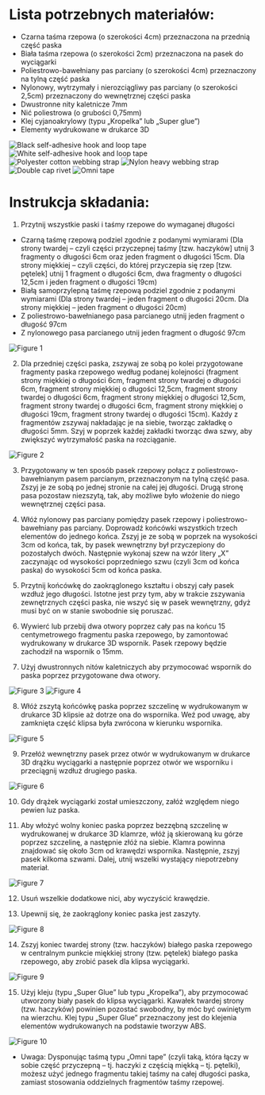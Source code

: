 # Lista potrzebnych materiałów:
* Czarna taśma rzepowa (o szerokości 4cm) przeznaczona na przednią część paska
* Biała taśma rzepowa (o szerokości 2cm) przeznaczona na pasek do wyciągarki
* Poliestrowo-bawełniany pas parciany (o szerokości 4cm) przeznaczony na tylną część paska
* Nylonowy, wytrzymały i nierozciągliwy pas parciany (o szerokości 2,5cm) przeznaczony do wewnętrznej części paska
* Dwustronne nity kaletnicze 7mm
* Nić poliestrowa (o grubości 0,75mm)
* Klej cyjanoakrylowy (typu „Kropelka” lub „Super glue”)
* Elementy wydrukowane w drukarce 3D

![Black self-adhesive hook and loop tape](../assets/instructions/part1.jpg)
![White self-adhesive hook and loop tape](../assets/instructions/part2.jpg)
![Polyester cotton webbing strap](../assets/instructions/part3.jpg)
![Nylon heavy webbing strap](../assets/instructions/part4.jpg)
![Double cap rivet](../assets/instructions/part5.jpg)
![Omni tape](../assets/instructions/part6.jpg)

# Instrukcja składania:
1. Przytnij wszystkie paski i taśmy rzepowe do wymaganej długości
 * Czarną taśmę rzepową podziel zgodnie z podanymi wymiarami (Dla strony twardej – czyli części przyczepnej taśmy [tzw. haczyków]  utnij 3 fragmenty o długości 6cm oraz jeden fragment o długości 15cm. Dla strony miękkiej – czyli części, do której przyczepia się rzep [tzw. pętelek] utnij 1 fragment o długości 6cm, dwa fragmenty o długości 12,5cm i jeden fragment o długości 19cm)
 * Białą samoprzylepną taśmę rzepową podziel zgodnie z podanymi wymiarami (Dla strony twardej – jeden fragment o długości 20cm. Dla strony miękkiej – jeden fragment o długości 20cm)
 * Z poliestrowo-bawełnianego pasa parcianego utnij jeden fragment o długość 97cm
 * Z nylonowego pasa parcianego utnij jeden fragment o długość 97cm

![Figure 1](../assets/instructions/figure1.jpg)

2. Dla przedniej części paska, zszywaj ze sobą po kolei przygotowane fragmenty paska rzepowego według podanej kolejności (fragment strony miękkiej o długości 6cm, fragment strony twardej o długości 6cm, fragment strony miękkiej o długości 12,5cm, fragment strony twardej o długości 6cm, fragment strony miękkiej o długości 12,5cm, fragment strony twardej o długości 6cm, fragment strony miękkiej o długości 19cm, fragment strony twardej o długości 15cm). Każdy z fragmentów zszywaj nakładając je na siebie, tworząc zakładkę o długości 5mm. Szyj w poprzek każdej zakładki tworząc dwa szwy, aby zwiększyć wytrzymałość paska na rozciąganie.

![Figure 2](../assets/instructions/figure2.jpg)

3. Przygotowany w ten sposób pasek rzepowy połącz z poliestrowo-bawełnianym pasem parcianym, przeznaczonym na tylną część pasa. Zszyj je ze sobą po jednej stronie na całej jej długości. Drugą stronę pasa pozostaw niezszytą, tak, aby możliwe było włożenie do niego wewnętrznej części pasa.

4. Włóż nylonowy pas parciany pomiędzy pasek rzepowy i poliestrowo-bawełniany pas parciany. Doprowadź końcówki wszystkich trzech elementów do jednego końca.  Zszyj je ze sobą w poprzek na wysokości 3cm od końca, tak, by pasek wewnętrzny był przyczepiony do pozostałych dwóch. Następnie wykonaj szew na wzór litery „X” zaczynając od wysokości poprzedniego szwu (czyli 3cm od końca paska) do wysokości 5cm od końca paska.

5. Przytnij końcówkę do zaokrąglonego kształtu i obszyj cały pasek wzdłuż jego długości. Istotne jest przy tym, aby w trakcie zszywania zewnętrznych części paska, nie wszyć się w pasek wewnętrzny, gdyż musi być on w stanie swobodnie się poruszać.

6. Wywierć lub przebij dwa otwory poprzez cały pas na końcu 15 centymetrowego fragmentu paska rzepowego, by zamontować wydrukowany w drukarce 3D wspornik. Pasek rzepowy będzie zachodził na wspornik o 15mm.

7. Użyj dwustronnych nitów kaletniczych aby przymocować wspornik do paska poprzez przygotowane dwa otwory.

![Figure 3](../assets/instructions/figure3.jpg)
![Figure 4](../assets/instructions/figure4.jpg)

8. Włóż zszytą końcówkę paska poprzez szczelinę w wydrukowanym w drukarce 3D klipsie aż dotrze ona do wspornika. Weź pod uwagę, aby zamknięta część klipsa była zwrócona w kierunku wspornika.

![Figure 5](../assets/instructions/figure5.jpg)

9. Przełóż wewnętrzny pasek przez otwór w wydrukowanym w drukarce 3D drążku wyciągarki a następnie poprzez otwór we wsporniku i przeciągnij wzdłuż drugiego paska.

![Figure 6](../assets/instructions/figure6.jpg)

10. Gdy drążek wyciągarki został umieszczony, załóż względem niego pewien luz paska.

11. Aby włożyć wolny koniec paska poprzez bezzębną szczelinę w wydrukowanej w drukarce 3D klamrze, włóż ją skierowaną ku górze poprzez szczelinę, a następnie złóż na siebie. Klamra powinna znajdować się około 3cm od krawędzi wspornika. Następnie, zszyj pasek kilkoma szwami. Dalej, utnij wszelki wystający niepotrzebny materiał.

![Figure 7](../assets/instructions/figure7.jpg)

12. Usuń wszelkie dodatkowe nici, aby wyczyścić krawędzie.

13. Upewnij się, że zaokrąglony koniec paska jest zaszyty.

![Figure 8](../assets/instructions/figure8.jpg)

14. Zszyj koniec twardej strony (tzw. haczyków) białego paska rzepowego w centralnym punkcie miękkiej strony (tzw. pętelek) białego paska rzepowego, aby zrobić pasek dla klipsa wyciągarki.

![Figure 9](../assets/instructions/figure9.jpg)

15. Użyj kleju (typu „Super Glue” lub typu „Kropelka”), aby przymocować utworzony biały pasek do klipsa wyciągarki. Kawałek twardej strony (tzw. haczyków) powinien pozostać swobodny, by móc być owiniętym na wierzchu. Klej typu „Super Glue” przeznaczony jest do klejenia elementów wydrukowanych na podstawie tworzyw ABS.

![Figure 10](../assets/instructions/figure10.jpg)


* Uwaga: Dysponując taśmą typu „Omni tape” (czyli taką, która łączy w sobie część przyczepną – tj. haczyki z częścią miękką – tj. pętelki), możesz użyć jednego fragmentu takiej taśmy na całej długości paska, zamiast stosowania oddzielnych fragmentów taśmy rzepowej.
